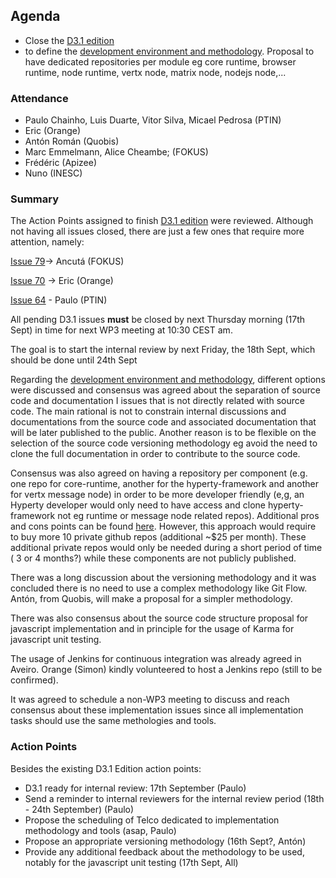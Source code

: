 ## Agenda

* Close the [D3.1 edition](https://github.com/reTHINK-project/core-framework/milestones/D3.1%20Ready%20for%20final%20Edition) 
* to define the [development environment and methodology](../methodology/readme.md). Proposal to have dedicated repositories per module eg core runtime, browser runtime, node runtime, vertx node, matrix node, nodejs node,...
 


### Attendance

* Paulo Chainho, Luis Duarte, Vitor Silva, Micael Pedrosa (PTIN)
* Eric (Orange)
* Antón Román (Quobis)
* Marc Emmelmann, Alice Cheambe; (FOKUS)
* Frédéric (Apizee)
* Nuno (INESC)

### Summary

The Action Points assigned to finish [D3.1 edition](https://github.com/reTHINK-project/core-framework/milestones/D3.1%20Ready%20for%20final%20Edition) were reviewed. Although not having all issues closed, there are just a few ones that require more attention, namely:

[Issue 79](https://github.com/reTHINK-project/core-framework/issues/79)-> Ancutá (FOKUS)

[Issue 70](https://github.com/reTHINK-project/core-framework/issues/70) -> Eric (Orange)

[Issue 64](https://github.com/reTHINK-project/core-framework/issues/64) - Paulo (PTIN)

All pending D3.1 issues **must** be closed by next Thursday morning (17th Sept) in time for next WP3 meeting at 10:30 CEST am.

The goal is to start the internal review by next Friday, the 18th Sept, which should be done until 24th Sept

Regarding the [development environment and methodology](../methodology/readme.md), different options were discussed and consensus was agreed about the separation of source code and documentation I issues that is not directly related with source code. The main rational is not to constrain internal discussions and documentations from the source code and associated documentation that will be later published to the public. Another reason is to be flexible on the selection of the source code versioning methodology eg avoid the need to clone the full documentation in order to contribute to the source code.

Consensus was also agreed on having a repository per component (e.g. one repo for core-runtime, another for the hyperty-framework and another for vertx message node) in order to be more developer friendly (e,g, an Hyperty developer would only need to have access and clone hyperty-framework not eg runtime or message node related repos). Additional pros and cons points can be found [here](../methodology/readme.md). However, this approach would require to buy more 10 private github repos (additional ~$25 per month). These additional private repos would only be needed during a short period of time ( 3 or 4 months?) while these components are not publicly published.

There was a long discussion about the versioning methodology and it was concluded there is no need to use a complex methodology like Git Flow. Antón, from Quobis, will make a proposal for a simpler methodology.

There was also consensus about the source code structure proposal for javascript implementation and in principle for the usage of Karma for javascript unit testing.

The usage of Jenkins for continuous integration was already agreed in Aveiro. Orange (Simon) kindly volunteered to host a Jenkins repo (still to be confirmed).

It was agreed to schedule a non-WP3 meeting to discuss and reach consensus about these implementation issues since all implementation tasks should use the same methologies and tools.

### Action Points

Besides the existing D3.1 Edition action points:

* D3.1 ready for internal review: 17th September (Paulo)
* Send a reminder to internal reviewers for the internal review period (18th - 24th September) (Paulo)
* Propose the scheduling of Telco dedicated to implementation methodology and tools (asap, Paulo)
* Propose an appropriate versioning methodology (16th Sept?, Antón)
* Provide any additional feedback about the methodology to be used, notably for the javascript unit testing (17th Sept, All)
